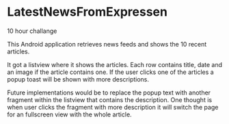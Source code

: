 # LatestNewsFromExpressen

10 hour challange



This Android application retrieves news feeds and shows the 10 recent articles.

It got a listview where it shows the articles. Each row contains title, date and an image if the article contains one.
If the user clicks one of the articles a popup toast will be shown with more descriptions.



Future implementations would be to replace the popup text with another fragment within the listview 
that contains the description. 
One thought is when user clicks the fragment with more description it will switch the page for an fullscreen view with the whole article.


